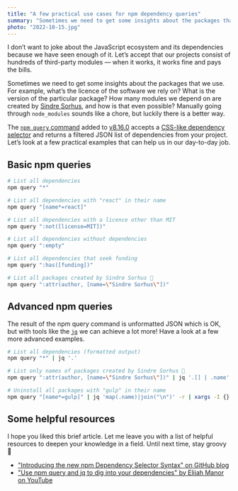 ```yaml
---
title: "A few practical use cases for npm dependency queries"
summary: "Sometimes we need to get some insights about the packages that we use. Manually going through the modules directory sounds like a chore, but luckily there is a better way."
photo: "2022-10-15.jpg"
---
```


I don’t want to joke about the JavaScript ecosystem and its dependencies because we have seen enough of it. Let’s accept that our projects consist of hundreds of third-party modules — when it works, it works fine and pays the bills.

Sometimes we need to get some insights about the packages that we use. For example, what’s the licence of the software we rely on? What is the version of the particular package? How many modules we depend on are created by [Sindre Sorhus](https://sindresorhus.com), and how is that even possible? Manually going through `node_modules` sounds like a chore, but luckily there is a better way.

The [`npm query` command](https://docs.npmjs.com/cli/v8/commands/npm-query) added to [v8.16.0](https://github.com/npm/cli/releases/tag/v8.16.0) accepts a [CSS-like dependency selector](https://docs.npmjs.com/cli/v8/using-npm/dependency-selectors#dependency-selector-syntax-v100) and returns a filtered JSON list of dependencies from your project. Let’s look at a few practical examples that can help us in our day-to-day job.

## Basic npm queries

```bash
# List all dependencies
npm query "*"
```

```bash
# List all dependencies with "react" in their name
npm query "[name*=react]"
```

```bash
# List all dependencies with a licence other than MIT
npm query ":not([license=MIT])"
```

```bash
# List all dependencies without dependencies
npm query ":empty"
```

```bash
# List all dependencies that seek funding
npm query ":has([funding])"
```

```bash
# List all packages created by Sindre Sorhus 🦄
npm query ":attr(author, [name=\"Sindre Sorhus\"])"
```

## Advanced npm queries

The result of the npm query command is unformatted JSON which is OK, but with tools like the [`jq`](https://stedolan.github.io/jq/) we can achieve a lot more! Have a look at a few more advanced examples.


```bash
# List all dependencies (formatted output)
npm query "*" | jq '.'
```

```bash
# List only names of packages created by Sindre Sorhus 🦄
npm query ":attr(author, [name=\"Sindre Sorhus\"])" | jq '.[] | .name'
```


```bash
# Uninstall all packages with "gulp" in their name
npm query "[name*=gulp]" | jq 'map(.name)|join("\n")' -r | xargs -I {} npm uninstall {}
```

## Some helpful resources

I hope you liked this brief article. Let me leave you with a list of helpful resources to deepen your knowledge in a field. Until next time, stay groovy 👋

- ["Introducing the new npm Dependency Selector Syntax" on GitHub blog](https://github.blog/changelog/2022-08-03-introducing-the-new-npm-dependency-selector-syntax/)
- ["Use npm query and jq to dig into your dependencies" by Elijah Manor on YouTube](https://youtu.be/h_ZpixOgKDY)
